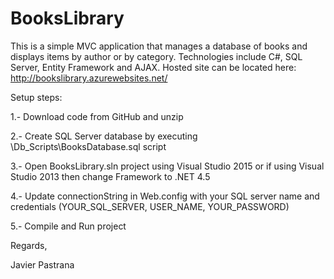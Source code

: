 # BooksLibrary

This is a simple MVC application that manages a database of books and displays items by author or by category. Technologies include C#, SQL Server, Entity Framework and AJAX. Hosted site can be located here: http://bookslibrary.azurewebsites.net/ 

Setup steps:

1.- Download code from GitHub and unzip

2.- Create SQL Server database by executing \Db_Scripts\BooksDatabase.sql script

3.- Open BooksLibrary.sln project using Visual Studio 2015 or if using Visual Studio 2013 then change Framework to .NET 4.5

4.- Update connectionString in Web.config with your SQL server name and credentials (YOUR_SQL_SERVER, USER_NAME, YOUR_PASSWORD)

5.- Compile and Run project

Regards,

Javier Pastrana

